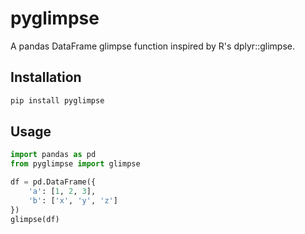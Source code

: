 # pyglimpse

A pandas DataFrame glimpse function inspired by R's dplyr::glimpse.

## Installation

```bash
pip install pyglimpse
```

## Usage

```python
import pandas as pd
from pyglimpse import glimpse

df = pd.DataFrame({
    'a': [1, 2, 3],
    'b': ['x', 'y', 'z']
})
glimpse(df)
``` 
